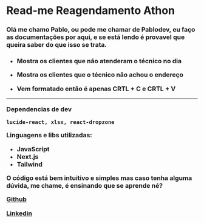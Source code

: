 # Read-me Reagendamento Athon

<h3>Olá me chamo Pablo, ou pode me chamar de Pablodev, eu faço as documentações por aqui, e se está lendo é provavel que queira saber do que isso se trata.<h3>

- Mostra os clientes que não atenderam o técnico no dia

- Mostra os clientes que o técnico não achou o endereço

- Vem formatado então é apenas CRTL + C e CRTL + V

<hr>
Dependencias de dev

```Dependencias de desenvolvedor
lucide-react, xlsx, react-dropzone
```

Linguagens e libs utilizadas:
- JavaScript
- Next.js
- Tailwind

O código está bem intuitivo e simples mas caso tenha alguma dúvida, me chame, é ensinando que se aprende né?

[Github](https://github.com/Pabloodev)

[Linkedin](https://www.linkedin.com/in/pabloteixeiraimproving/)